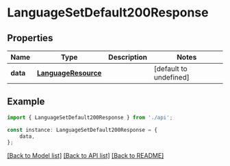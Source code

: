 # LanguageSetDefault200Response


## Properties

Name | Type | Description | Notes
------------ | ------------- | ------------- | -------------
**data** | [**LanguageResource**](LanguageResource.md) |  | [default to undefined]

## Example

```typescript
import { LanguageSetDefault200Response } from './api';

const instance: LanguageSetDefault200Response = {
    data,
};
```

[[Back to Model list]](../README.md#documentation-for-models) [[Back to API list]](../README.md#documentation-for-api-endpoints) [[Back to README]](../README.md)
